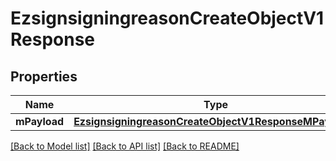 # EzsignsigningreasonCreateObjectV1Response

## Properties
Name | Type | Description | Notes
------------ | ------------- | ------------- | -------------
**mPayload** | [**EzsignsigningreasonCreateObjectV1ResponseMPayload***](EzsignsigningreasonCreateObjectV1ResponseMPayload.md) |  | 

[[Back to Model list]](../README.md#documentation-for-models) [[Back to API list]](../README.md#documentation-for-api-endpoints) [[Back to README]](../README.md)



